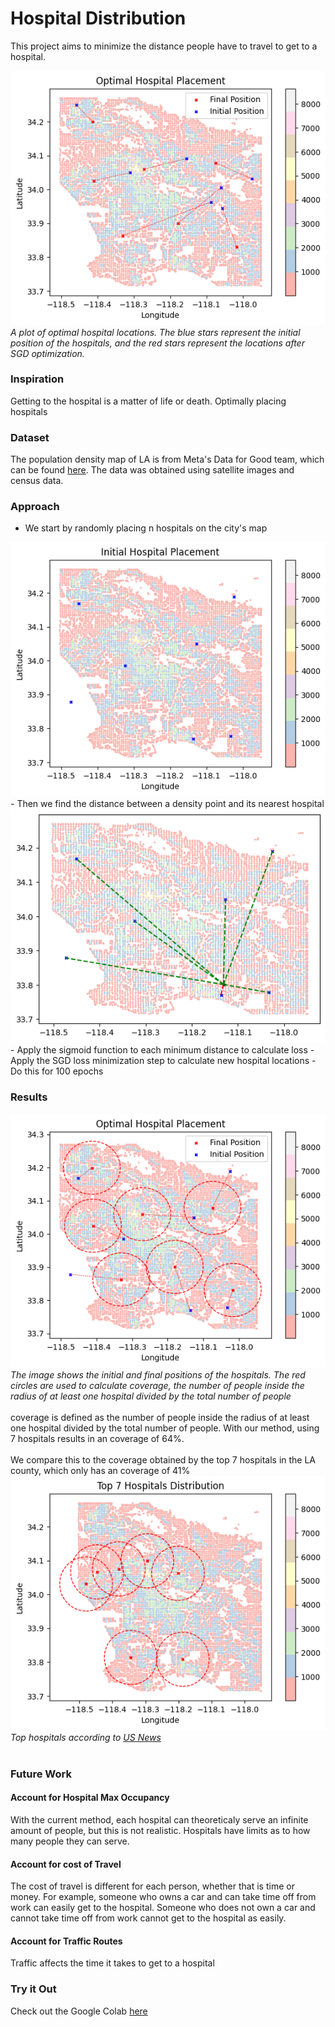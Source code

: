 <h1>Hospital Distribution</h1>

This project aims to minimize the distance people have to travel to get to a hospital.

<img src='images/hospital_placement.png'>
<em>A plot of optimal hospital locations. The blue stars represent the initial position of the hospitals, and the red stars represent the locations after SGD optimization.</em>

### Inspiration
Getting to the hospital is a matter of life or death. Optimally placing hospitals 

### Dataset
The population density map of LA is from Meta's Data for Good team, which can be found [here](https://dataforgood.facebook.com/dfg/tools/high-resolution-population-density-maps). The data was obtained using satellite images and census data. 

### Approach
- We start by randomly placing n hospitals on the city's map
<img src='images/init_hospital_placement.png'>
- Then we find the distance between a density point and its nearest hospital
<img src='images/min_distance_hospital.png'>
- Apply the sigmoid function to each minimum distance to calculate loss
- Apply the SGD loss minimization step to calculate new hospital locations
- Do this for 100 epochs

### Results
<img src='images/final_hospital_placement.png'>
<em>The image shows the initial and final positions of the hospitals. The red circles are used to calculate coverage, the number of people inside the radius of at least one hospital divided by the total number of people</em>
<br></br>
coverage is defined as the number of people inside the radius of at least one hospital divided by the total number of people. With our method, using 7 hospitals results in an coverage of 64%. 
<br></br/>
We compare this to the coverage obtained by the top 7 hospitals in the LA county, which only has an coverage of 41%
<img src='images/top_hospitals_placement.png'>
<em>Top hospitals according to <a href=https://health.usnews.com/best-hospitals/area/los-angeles-ca>US News</a></em>
<br></br>


### Future Work
#### Account for Hospital Max Occupancy
With the current method, each hospital can theoreticaly serve an infinite amount of people, but this is not realistic. Hospitals have limits as to how many people they can serve.
#### Account for cost of Travel
The cost of travel is different for each person, whether that is time or money. For example, someone who owns a car and can take time off from work can easily get to the hospital. Someone who does not own a car and cannot take time off from work cannot get to the hospital as easily. 
#### Account for Traffic Routes
Traffic affects the time it takes to get to a hospital

### Try it Out
Check out the Google Colab [here](https://colab.research.google.com/drive/1NaczA0OB5WlobMhQ0ZK-92yGP_6CpvaW#scrollTo=FDhwSLKhV1BS)
